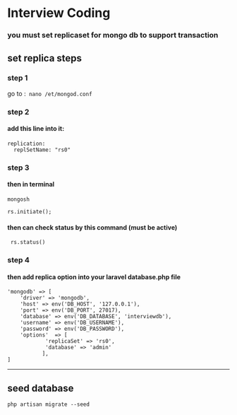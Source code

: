 # Interview Coding

### you must set replicaset for mongo db to support transaction

## set replica steps

### step 1

go to :`` nano /et/mongod.conf``

### step 2

#### add this line into it:

```.apacheconf
replication:
  replSetName: "rs0"
```

### step 3

#### then in terminal

```
mongosh
```

```
rs.initiate();
```

#### then can check status by this command (must be active)

``` rs.status()```

### step 4

#### then add replica option into your laravel database.php file

```` 
'mongodb' => [
    'driver' => 'mongodb',
    'host' => env('DB_HOST', '127.0.0.1'),
    'port' => env('DB_PORT', 27017),
    'database' => env('DB_DATABASE', 'interviewdb'),
    'username' => env('DB_USERNAME'),
    'password' => env('DB_PASSWORD'),
    'options'  => [
            'replicaSet' => 'rs0',
            'database' => 'admin'
           ],
]
````
___

## seed database 
``
php artisan migrate --seed
``
